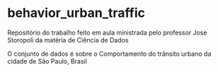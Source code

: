 # behavior_urban_traffic
Repositório do trabalho feito em aula ministrada pelo professor Jose Storopoli da matéria de Ciência de Dados

O conjunto de dados é sobre o Comportamento do trânsito urbano da cidade de São Paulo, Brasil
